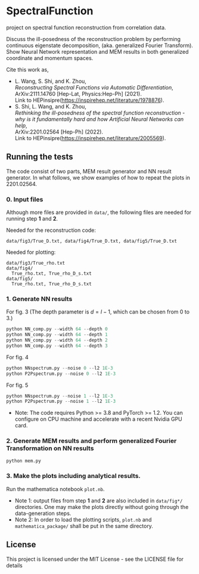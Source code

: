 # SpectralFunction
project on spectral function reconstruction from correlation data.

Discuss the ill-posedness of the reconstruction problem by performing continuous eigenstate decomposition, (aka. generalized Fourier Transform).
Show Neural Network representation and MEM results in both generalized coordinate and momentum spaces.

Cite this work as,<br>
* L. Wang, S. Shi, and K. Zhou, <br>
*Reconstructing Spectral Functions via Automatic Differentiation*,<br>
ArXiv:2111.14760 [Hep-Lat, Physics:Hep-Ph] (2021). <br>
Link to HEPinsipre(https://inspirehep.net/literature/1978876).<br>
* S. Shi, L. Wang, and K. Zhou, <br>
*Rethinking the ill-posedness of the spectral function reconstruction - why is it fundamentally hard and how Artificial Neural Networks can help*, <br>
ArXiv:2201.02564 [Hep-Ph] (2022). <br>
Link to HEPinsipre(https://inspirehep.net/literature/2005569).

## Running the tests

The code consist of two parts, MEM result generator and NN result generator. In what follows, we show examples of how to repeat the plots in 2201.02564.

### 0. Input files

Although more files are provided in ```data/```, the following files are needed for running step **1** and **2**.

Needed for the reconstruction code:
```
data/fig3/True_D.txt, data/fig4/True_D.txt, data/fig5/True_D.txt
```
Needed for plotting: 
```
data/fig3/True_rho.txt
data/fig4/
  True_rho.txt, True_rho_D_s.txt
data/fig5/
  True_rho.txt, True_rho_D_s.txt
```

### 1. Generate NN results
For fig. 3 (The depth parameter is $d = l-1$, which can be chosen from 0 to 3.)
```python
python NN_comp.py --width 64 --depth 0
python NN_comp.py --width 64 --depth 1
python NN_comp.py --width 64 --depth 2
python NN_comp.py --width 64 --depth 3
```
For fig. 4
```python
python NNspectrum.py --noise 0 --l2 1E-3
python P2Pspectrum.py --noise 0 --l2 1E-3
```
For fig. 5
```python
python NNspectrum.py --noise 1 --l2 1E-3
python P2Pspectrum.py --noise 1 --l2 1E-3
```

* Note: The code requires Python >= 3.8 and PyTorch >= 1.2. You can configure on CPU machine and accelerate with a recent Nvidia GPU card. 

### 2. Generate MEM results and perform generalized Fourier Transformation on NN results

```python
python mem.py
```

### 3. Make the plots including analytical results.

Run the mathematica notebook ```plot.nb```.

* Note 1: output files from step **1** and **2** are also included in ```data/fig*/``` directories. One may make the plots directly without going through the data-generation steps.
* Note 2: In order to load the plotting scripts, ```plot.nb``` and ```mathematica_package/``` shall be put in the same directory.


## License

This project is licensed under the MIT License - see the LICENSE file for details
